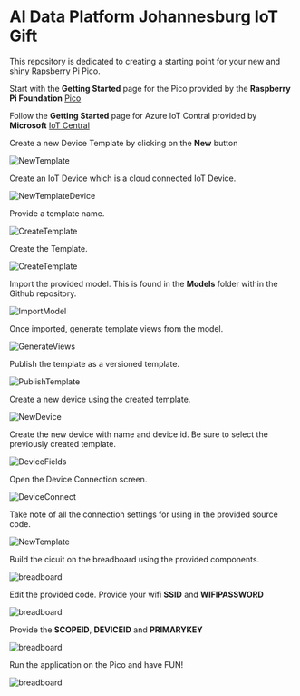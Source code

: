 # AI Data Platform Johannesburg IoT Gift

This repository is dedicated to creating a starting point for your new and shiny Rapsberry Pi Pico.  

Start with the <b>Getting Started</b> page for the Pico provided by the <b>Raspberry Pi Foundation</b>  [Pico](https://projects.raspberrypi.org/en/projects/getting-started-with-the-pico)

Follow the <b>Getting Started</b> page for Azure IoT Contral provided by <b>Microsoft</b>  [IoT Central](https://learn.microsoft.com/en-us/azure/iot-central/core/howto-create-iot-central-application?tabs=azure-portal
)  

Create a new Device Template by clicking on the <b>New</b> button

![NewTemplate](images/newtemplate.png)

Create an IoT Device which is a cloud connected IoT Device.

![NewTemplateDevice](images/newtemplateiotdevice.png)

Provide a template name.

![CreateTemplate](images/templatename.png)

Create the Template.

![CreateTemplate](images/createtemplate.png)

Import the provided model.  This is found in the <b>Models</b> folder within the Github repository.

![ImportModel](images/importmodel.png)

Once imported, generate template views from the model.

![GenerateViews](images/generateviews.png)

Publish the template as a versioned template.

![PublishTemplate](images/publishtemplate.png)

Create a new device using the created template.

![NewDevice](images/newdevice.png)

Create the new device with name and device id.   Be sure to select the previously created template.

![DeviceFields](images/createdevicefields.png)

Open the Device Connection screen.

![DeviceConnect](images/deviceconnect.png)

Take note of all the connection settings for using in the provided source code.

![NewTemplate](images/connectionsettings.png)

Build the cicuit on the breadboard using the provided components.

![breadboard](images/picogift_bb.png)

Edit the provided code.  Provide your wifi <b>SSID</b> and <b>WIFIPASSWORD</b>

![breadboard](images/wifi.png)

Provide the <b>SCOPEID</b>, <b>DEVICEID</b> and <b>PRIMARYKEY</b>

![breadboard](images/provisionsettings.png)


Run the application on the Pico and have FUN!

![breadboard](images/running.png)